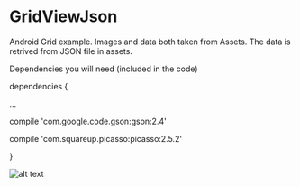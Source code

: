 # GridViewJson
Android Grid example. Images and data both taken from Assets. The data is retrived from JSON file in assets.

Dependencies you will need (included in the code)

dependencies {

...

compile 'com.google.code.gson:gson:2.4'

compile 'com.squareup.picasso:picasso:2.5.2'

}

![alt text](/vincent/Desktop/device-2016-02-10-182639.jpg "Description goes here")
